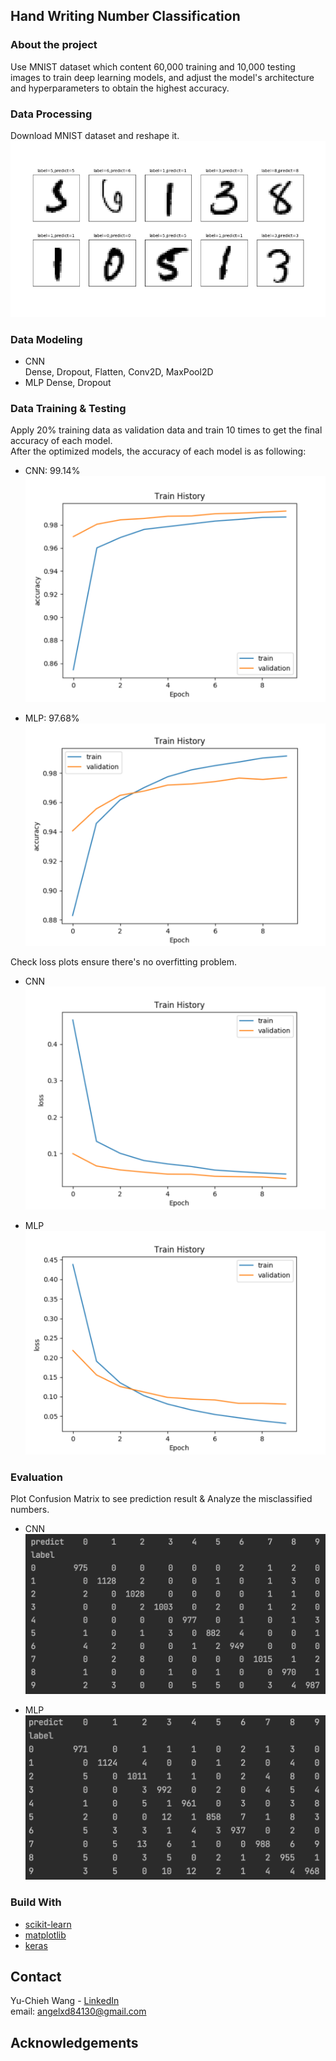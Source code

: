## Hand Writing Number Classification
### About the project    
Use MNIST dataset which content 60,000 training and 10,000 testing images to train deep learning models, 
and adjust the model's architecture and hyperparameters to obtain the highest accuracy.  

### Data Processing
Download MNIST dataset and reshape it.  
![CNN][product-screenshot3]

### Data Modeling

- CNN  
Dense, Dropout, Flatten, Conv2D, MaxPool2D
- MLP 
Dense, Dropout

### Data Training & Testing  
Apply 20% training data as validation data and train 10 times to get the final accuracy of each model.  
After the optimized models, the accuracy of each model is as following:  
- CNN: 99.14%  
![CNN][product-screenshot0] 

- MLP: 97.68%  
![MLP][product-screenshot4] 

Check loss plots ensure there's no overfitting problem.  
- CNN  
![CNN][product-screenshot1]  

- MLP    
![MLP][product-screenshot5] 

### Evaluation  
Plot Confusion Matrix to see prediction result & Analyze the misclassified numbers.  
- CNN  
![MLP][product-screenshot2]  

- MLP  
![MLP][product-screenshot6]  


### Build With
* [scikit-learn](https://scikit-learn.org/stable/#)
* [matplotlib](https://matplotlib.org/)
* [keras](https://keras.org/)


<!-- CONTACT -->
## Contact

Yu-Chieh Wang - [LinkedIn](https://www.linkedin.com/in/yu-chieh-wang/)  
email: angelxd84130@gmail.com


<!-- ACKNOWLEDGEMENTS -->
## Acknowledgements

[license-shield]: https://img.shields.io/github/license/angelxd84130/DeepLearning.svg?style=for-the-badge
[license-url]: https://github.com/angelxd84130/DeepLearning/blob/master/LICENSE.txt
[linkedin-shield]: https://img.shields.io/badge/-LinkedIn-black.svg?style=for-the-badge&logo=linkedin&colorB=555
[linkedin-url]: https://www.linkedin.com/in/yu-chieh-wang/
[product-screenshot0]: data/CNN_Accuracy.png
[product-screenshot1]: data/CNN_loss.png
[product-screenshot2]: data/CNN_ConfusionMatrix.png
[product-screenshot3]: data/CNN_plot.png
[product-screenshot4]: data/MLP_Accuracy.png
[product-screenshot5]: data/MLP_loss.png
[product-screenshot6]: data/MLP_ConfusionMatrix.png
[product-screenshot7]: data/MLP_plot.png
